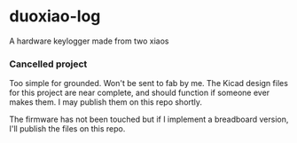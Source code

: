 # duoxiao-log
A hardware keylogger made from two xiaos


### Cancelled project 
Too simple for grounded. Won't be sent to fab by me.
The Kicad design files for this project are near complete, and should function if someone ever makes them.
I may publish them on this repo shortly.

The firmware has not been touched but if I implement a breadboard version, I'll publish the files on this repo.
